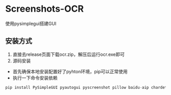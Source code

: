 # Screenshots-OCR
使用pysimplegui搭建GUI

## 安装方式
1. 直接去release页面下载ocr.zip，解压后运行ocr.exe即可
2. 源码安装
- 首先确保本地安装配置好了pyhton环境，pip可以正常使用
- 执行一下命令安装依赖
```python
pip install PySimpleGUI pyautogui pyscreenshot pillow baidu-aip chardet auto-py-to-exe pypiwin32 pyscreenshot
```
